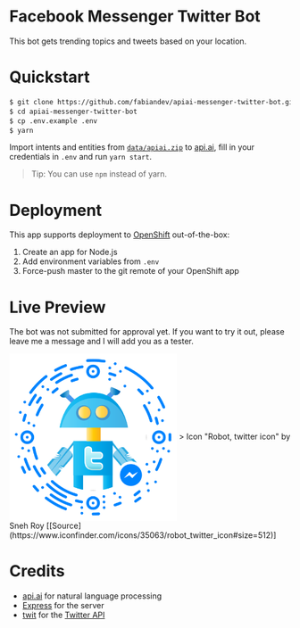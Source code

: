# Facebook Messenger Twitter Bot

This bot gets trending topics and tweets based on your location.

# Quickstart

```sh
$ git clone https://github.com/fabiandev/apiai-messenger-twitter-bot.git
$ cd apiai-messenger-twitter-bot
$ cp .env.example .env
$ yarn
```


Import intents and entities from [`data/apiai.zip`](/data/apiai.zip)
to [api.ai](https://api.ai), fill in your credentials in `.env` and run `yarn start`.

> Tip: You can use `npm` instead of yarn.

# Deployment

This app supports deployment to [OpenShift](https://www.openshift.com) out-of-the-box:

1. Create an app for Node.js
2. Add environment variables from `.env`
3. Force-push master to the git remote of your OpenShift app

# Live Preview

The bot was not submitted for approval yet. If you want to try it out,
please leave me a message and I will add you as a tester.

<img src="/data/messenger_code.png" align="center" width="300">
> Icon "Robot, twitter icon" by Sneh Roy [[Source](https://www.iconfinder.com/icons/35063/robot_twitter_icon#size=512)]

# Credits

- [api.ai](https://api.ai) for natural language processing
- [Express](https://github.com/expressjs/expressjs.com) for the server
- [twit](https://github.com/ttezel/twit) for the [Twitter API](https://dev.twitter.com/rest/public)
